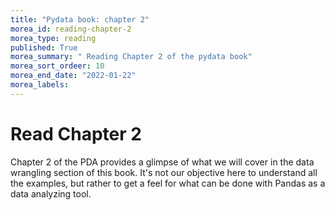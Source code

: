 ```yaml
---
title: "Pydata book: chapter 2"
morea_id: reading-chapter-2
morea_type: reading
published: True
morea_summary: " Reading Chapter 2 of the pydata book"
morea_sort_ordeer: 10
morea_end_date: "2022-01-22"
morea_labels: 
---
```


# Read Chapter 2

Chapter 2 of the PDA provides a glimpse of what we will cover in the data wrangling section of this book. It's not our objective here to understand all the examples, but rather to get a feel for what can be done with Pandas as a data analyzing tool.

